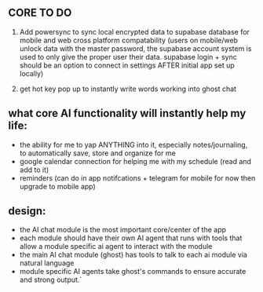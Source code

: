 ## CORE TO DO
1. Add powersync to sync local encrypted data to supabase database for mobile and web cross platform compatability (users on mobile/web unlock data with the master password, the supabase account system is used to only give the proper user their data. supabase login + sync should be an option to connect in settings AFTER initial app set up locally)

2. get hot key pop up to instantly write words working into ghost chat

## what core AI functionality will instantly help my life:
- the ability for me to yap ANYTHING into it, especially notes/journaling, to automatically save, store and organize for me
- google calendar connection for helping me with my schedule (read and add to it) 
- reminders (can do in app notifcations + telegram for mobile for now then upgrade to mobile app)

## design:
- the AI chat module is the most important core/center of the app
- each module should have their own AI agent that runs with tools that allow a module specific ai agent to interact with the module
- the main AI chat module (ghost) has tools to talk to each ai module via natural language
- module specific AI agents take ghost's commands to ensure accurate and strong output.`